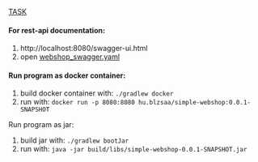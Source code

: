 [TASK](task.md)

#### For rest-api documentation: 
1. http://localhost:8080/swagger-ui.html
1. open [webshop_swagger.yaml](src/main/resources/swagger/webshop_swagger.yaml)

#### Run program as docker container:
1. build docker container with: `./gradlew docker`
1. run with: `docker run -p 8080:8080 hu.blzsaa/simple-webshop:0.0.1-SNAPSHOT`

Run program as jar:
1. build jar with: `./gradlew bootJar`
1. run with: `java -jar build/libs/simple-webshop-0.0.1-SNAPSHOT.jar`
